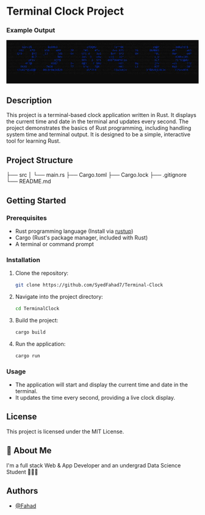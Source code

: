 # Terminal Clock Project

### Example Output
![image](preview.JPG)

## Description
This project is a terminal-based clock application written in Rust. It displays the current time and date in the terminal and updates every second. The project demonstrates the basics of Rust programming, including handling system time and terminal output. It is designed to be a simple, interactive tool for learning Rust.


## Project Structure
├── src
│   └── main.rs
├── Cargo.toml
├── Cargo.lock
├── .gitignore
└── README.md


## Getting Started

### Prerequisites

- Rust programming language (Install via [rustup](https://rustup.rs/))
- Cargo (Rust's package manager, included with Rust)
- A terminal or command prompt

### Installation

1. Clone the repository:

    ```sh
    git clone https://github.com/SyedFahad7/Terminal-Clock
    ```

2. Navigate into the project directory:

    ```sh
    cd TerminalClock
    ```

3. Build the project:

    ```sh
    cargo build
    ```

4. Run the application:

    ```sh
    cargo run
    ```

### Usage

- The application will start and display the current time and date in the terminal.
- It updates the time every second, providing a live clock display.

## License
This project is licensed under the MIT License.

## 🚀 About Me
I'm a full stack Web & App Developer and an undergrad Data Science Student 👨‍💻🙌

## Authors

- [@Fahad](https://github.com/SyedFahad7)
